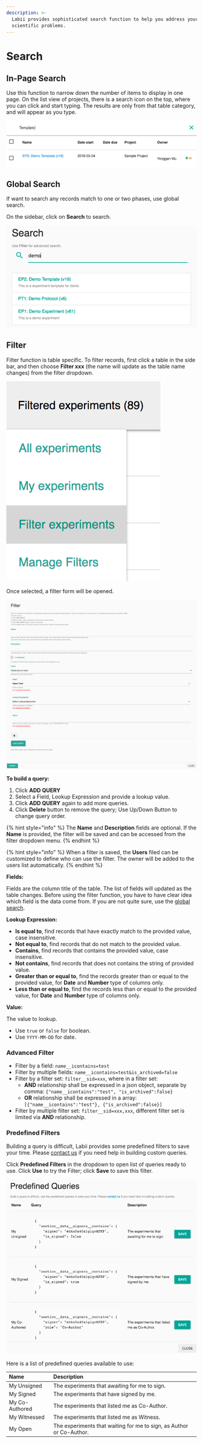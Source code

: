 ```yaml
---
description: >-
  Labii provides sophisticated search function to help you address your
  scientific problems.
---
```


# Search

## In-Page Search

Use this function to narrow down the number of items to display in one page. On the list view of projects, there is a search icon on the top, where you can click and start typing. The results are only from that table category, and will appear as you type. 

![In-Page Search](../.gitbook/assets/search-in-page.png)

## Global Search

If want to search any records match to one or two phases, use global search. 

On the sidebar, click on **Search** to search. 

![Global Search](../.gitbook/assets/search-global.png)

## Filter

Filter function is table specific. To filter records, first click a table in the side bar, and then choose **Filter xxx** \(the name will update as the table name changes\) from the filter dropdown. 

![Filter Menu](../.gitbook/assets/filter-menu.png)

Once selected, a filter form will be opened. 

![Filter Form](../.gitbook/assets/filter-form.png)

**To build a query:**

1. Click **ADD QUERY**
2. Select a Field, Lookup Expression and provide a lookup value.
3. Click **ADD QUERY** again to add more queries.
4. Click **Delete** button to remove the query; Use Up/Down Button to change query order.

{% hint style="info" %}
The **Name** and **Description** fields are optional. If the **Name** is provided, the filter will be saved and can be accessed from the filter dropdown menu.
{% endhint %}

{% hint style="info" %}
When a filter is saved, the **Users** filed can be customized to define who can use the filter. The owner will be added to the users list automatically. 
{% endhint %}

**Fields:**

Fields are the column title of the table. The list of fields will updated as the table changes. Before using the filter function, you have to have clear idea which field is the data come from. If you are not quite sure, use the [global search](search.md#global-search). 

**Lookup Expression:**

* **Is equal to**, find records that have exactly match to the provided value, case insensitive.
* **Not equal to**, find records that do not match to the provided value.
* **Contains**, find records that contains the provided value, case insensitive.
* **Not contains**, find records that does not contains the string of provided value.
* **Greater than or equal to**, find the records greater than or equal to the provided value, for **Date** and **Number** type of columns only.
* **Less than or equal to**, find the records less than or equal to the provided value, for **Date** and **Number** type of columns only.

**Value:**

The value to lookup.

* Use `true` or `false` for boolean. 
* Use `YYYY-MM-DD` for date.

### Advanced Filter

* Filter by a field: `name__icontains=test`
* Filter by multiple fields: `name__icontains=test&is_archived=false`
* Filter by a filter set: `filter__sid=xxx`, where in a filter set:
  * **AND** relationship shall be expressed in a json object, separate by comma: `{"name__icontains":"test", "is_archived":false}`
  * **OR** relationship shall be expressed in a array: `[{"name__icontains":"test"}, {"is_archived":false}]`
* Filter by multiple filter set: `filter__sid=xxx,xxx`, different filter set is limited via **AND** relationship.

### Predefined Filters

Building a query is difficult, Labii provides some predefined filters to save your time. Please [contact us](mailto:help@labii.com) if you need help in building custom queries. 

Click **Predefined Filters** in the dropdown to open list of queries ready to use. Click **Use** to try the Filter; click **Save** to save this filter.

![Predefined Queries](../.gitbook/assets/predefined-filters-labii-eln-lims%20%281%29.png)

Here is a list of predefined queries available to use:

| Name | Description |
| :--- | :--- |
| My Unsigned | The experiments that awaiting for me to sign. |
| My Signed | The experiments that have signed by me. |
| My Co-Authored | The experiments that listed me as Co-Author. |
| My Witnessed | The experiments that listed me as Witness. |
| My Open | The experiments that waiting for me to sign, as Author or Co-Author. |



